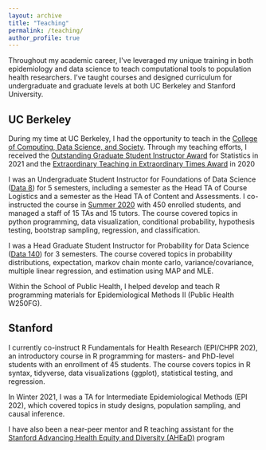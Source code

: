 ```yaml
---
layout: archive
title: "Teaching"
permalink: /teaching/
author_profile: true
---
```


Throughout my academic career, I've leveraged my unique training in both epidemiology and data science to teach computational tools to population health researchers. I've taught courses and designed curriculum for undergraduate and graduate levels at both UC Berkeley and Stanford University. 

## UC Berkeley

During my time at UC Berkeley, I had the opportunity to teach in the [College of Computing, Data Science, and Society](https://data.berkeley.edu/). Through my teaching efforts, I received the [Outstanding Graduate Student Instructor Award](https://gsi.berkeley.edu/programs-services/award-programs/ogsi/ogsi-2021/) for Statistics in 2021 and the [Extraordinary Teaching in Extraordinary Times Award](https://rtl.berkeley.edu/extraordinary-teaching-extraordinary-times-award) in 2020

I was an Undergraduate Student Instructor for Foundations of Data Science ([Data 8](www.data8.org)) for 5 semesters, including a semester as the Head TA of Course Logistics and a semester as the Head TA of Content and Assessments. I co-instructed the course in [Summer 2020](https://www.data8.org/su20/) with 450 enrolled students, and managed a staff of 15 TAs and 15 tutors. The course covered topics in python programming, data visualization, conditional probability, hypothesis testing, bootstrap sampling, regression, and classification.

I was a Head Graduate Student Instructor for Probability for Data Science ([Data 140](http://prob140.org/)) for 3 semesters. The course covered topics in probability distributions, expectation, markov chain monte carlo, variance/covariance, multiple linear regression, and estimation using MAP and MLE. 

Within the School of Public Health, I helped develop and teach R programming materials for Epidemiological Methods II (Public Health W250FG). 

## Stanford

I currently co-instruct R Fundamentals for Health Research (EPI/CHPR 202), an introductory course in R programming for masters- and PhD-level students with an enrollment of 45 students. The course covers topics in R syntax, tidyverse, data visualizations (ggplot), statistical testing, and regression. 

In Winter 2021, I was a TA for Intermediate Epidemiological Methods (EPI 202), which covered topics in study designs, population sampling, and causal inference.

I have also been a near-peer mentor and R teaching assistant for the [Stanford Advancing Health Equity and Diversity (AHEaD)](https://med.stanford.edu/epidemiology-dept/other-programs/summer-internship-program.html) program






